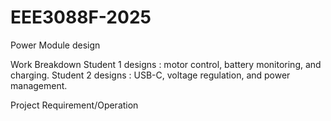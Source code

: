 # EEE3088F-2025
Power Module design

Work Breakdown
Student 1 designs : motor control, battery monitoring, and charging.
Student 2 designs : USB-C, voltage regulation, and power management.

Project Requirement/Operation
